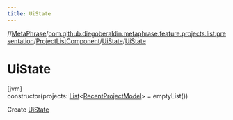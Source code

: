 ```yaml
---
title: UiState
---
```

//[MetaPhrase](../../../../index.html)/[com.github.diegoberaldin.metaphrase.feature.projects.list.presentation](../../index.html)/[ProjectListComponent](../index.html)/[UiState](index.html)/[UiState](-ui-state.html)



# UiState



[jvm]\
constructor(projects: [List](https://kotlinlang.org/api/latest/jvm/stdlib/kotlin.collections/-list/index.html)&lt;[RecentProjectModel](../../../com.github.diegoberaldin.metaphrase.domain.project.data/-recent-project-model/index.html)&gt; = emptyList())



Create [UiState](index.html)




